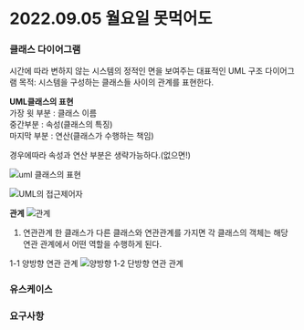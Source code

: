 # 2022.09.05 월요일 못먹어도

### 클래스 다이어그램

시간에 따라 변하지 않는 시스템의 정적인 면을 보여주는 대표적인 UML 구조 다이어그램
목적: 시스템을 구성하는 클래스들 사이의 관계를 표현한다.

**UML클래스의 표현**  
가장 윗 부분 : 클래스 이름  
중간부분 : 속성(클래스의 특징)  
마지막 부분 : 연산(클래스가 수행하는 책임)

경우에따라 속성과 연산 부분은 생략가능하다.(없으면!)

![uml 클래스의 표현](https://gmlwjd9405.github.io/images/class-diagram/uml-class.png)

![UML의 접근제어자](https://gmlwjd9405.github.io/images/class-diagram/access-controller.png)

**관계**
![관계](https://gmlwjd9405.github.io/images/class-diagram/association.png)

1. 연관관계
   한 클래스가 다른 클래스와 연관관계를 가지면 각 클래스의 객체는 해당 연관 관계에서 어떤 역할을 수행하게 된다.

1-1 양방향 연관 관계
![양방향](https://gmlwjd9405.github.io/images/class-diagram/bi-directional.png)
1-2 단방향 연관 관계

### 유스케이스

### 요구사항
